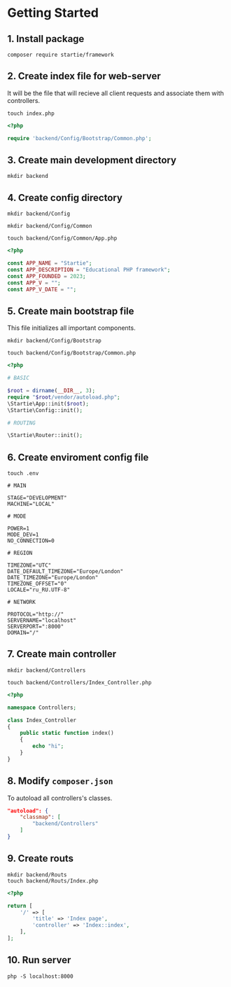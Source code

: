 # Getting Started

## 1. Install package

```
composer require startie/framework
```

## 2. Create index file for web-server

It will be the file that will recieve all client requests and associate them with controllers.

```
touch index.php
```

```php
<?php

require 'backend/Config/Bootstrap/Common.php';
```

## 3. Create main development directory

```
mkdir backend
```

## 4. Create config directory

```
mkdir backend/Config
```
```
mkdir backend/Config/Common
```

```
touch backend/Config/Common/App.php
```

```php
<?php

const APP_NAME = "Startie";
const APP_DESCRIPTION = "Educational PHP framework";
const APP_FOUNDED = 2023;
const APP_V = "";
const APP_V_DATE = "";
```

## 5. Create main bootstrap file

This file initializes all important components.

```
mkdir backend/Config/Bootstrap
```
```
touch backend/Config/Bootstrap/Common.php
```

```php
<?php

# BASIC

$root = dirname(__DIR__, 3);
require "$root/vendor/autoload.php";
\Startie\App::init($root);
\Startie\Config::init();

# ROUTING

\Startie\Router::init();
```

## 6. Create enviroment config file

```
touch .env
```

```env
# MAIN

STAGE="DEVELOPMENT"
MACHINE="LOCAL"

# MODE

POWER=1
MODE_DEV=1
NO_CONNECTION=0

# REGION

TIMEZONE="UTC"
DATE_DEFAULT_TIMEZONE="Europe/London"
DATE_TIMEZONE="Europe/London"
TIMEZONE_OFFSET="0"
LOCALE="ru_RU.UTF-8"

# NETWORK

PROTOCOL="http://"
SERVERNAME="localhost"
SERVERPORT=":8000"
DOMAIN="/"
```

## 7. Create main controller

```
mkdir backend/Controllers
```

```
touch backend/Controllers/Index_Controller.php
```

```php
<?php

namespace Controllers;

class Index_Controller
{
    public static function index()
    {
        echo "hi";
    }
}
```

## 8. Modify `composer.json`

To autoload all controllers's classes.

```json
"autoload": {
    "classmap": [
        "backend/Controllers"
    ]
}
```

## 9. Create routs

```
mkdir backend/Routs
touch backend/Routs/Index.php
```

```php
<?php

return [
    '/' => [
        'title' => 'Index page',
        'controller' => 'Index::index',
    ],
];
```

## 10. Run server

```
php -S localhost:8000
```
